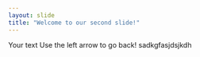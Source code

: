 ```yaml
---
layout: slide
title: "Welcome to our second slide!"
---
```

Your text
Use the left arrow to go back!
sadkgfasjdsjkdh